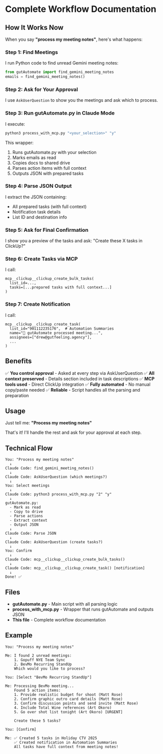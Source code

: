 # Complete Workflow Documentation

## How It Works Now

When you say **"process my meeting notes"**, here's what happens:

### Step 1: Find Meetings
I run Python code to find unread Gemini meeting notes:
```python
from gutAutomate import find_gemini_meeting_notes
emails = find_gemini_meeting_notes()
```

### Step 2: Ask for Your Approval
I use `AskUserQuestion` to show you the meetings and ask which to process.

### Step 3: Run gutAutomate.py in Claude Mode
I execute:
```bash
python3 process_with_mcp.py "<your_selection>" "y"
```

This wrapper:
1. Runs gutAutomate.py with your selection
2. Marks emails as read
3. Copies docs to shared drive
4. Parses action items with full context
5. Outputs JSON with prepared tasks

### Step 4: Parse JSON Output
I extract the JSON containing:
- All prepared tasks (with full context)
- Notification task details
- List ID and destination info

### Step 5: Ask for Final Confirmation
I show you a preview of the tasks and ask:
"Create these X tasks in ClickUp?"

### Step 6: Create Tasks via MCP
I call:
```
mcp__clickup__clickup_create_bulk_tasks(
  list_id=...,
  tasks=[...prepared tasks with full context...]
)
```

### Step 7: Create Notification
I call:
```
mcp__clickup__clickup_create_task(
  list_id="901112235176",  # Automation Summaries
  name="🤖 gutAutomate processed meeting...",
  assignees=["drew@gutfeeling.agency"],
  ...
)
```

## Benefits

✅ **You control approval** - Asked at every step via AskUserQuestion
✅ **All context preserved** - Details section included in task descriptions
✅ **MCP tools used** - Direct ClickUp integration
✅ **Fully automated** - No manual copy/paste needed
✅ **Reliable** - Script handles all the parsing and preparation

## Usage

Just tell me: **"Process my meeting notes"**

That's it! I'll handle the rest and ask for your approval at each step.

## Technical Flow

```
You: "Process my meeting notes"
  ↓
Claude Code: find_gemini_meeting_notes()
  ↓
Claude Code: AskUserQuestion (which meetings?)
  ↓
You: Select meetings
  ↓
Claude Code: python3 process_with_mcp.py "2" "y"
  ↓
gutAutomate.py:
  - Mark as read
  - Copy to drive
  - Parse actions
  - Extract context
  - Output JSON
  ↓
Claude Code: Parse JSON
  ↓
Claude Code: AskUserQuestion (create tasks?)
  ↓
You: Confirm
  ↓
Claude Code: mcp__clickup__clickup_create_bulk_tasks()
  ↓
Claude Code: mcp__clickup__clickup_create_task() [notification]
  ↓
Done! ✅
```

## Files

- **gutAutomate.py** - Main script with all parsing logic
- **process_with_mcp.py** - Wrapper that runs gutAutomate and outputs JSON
- **This file** - Complete workflow documentation

## Example

```
You: "Process my meeting notes"

Me: I found 2 unread meetings:
    1. Gopuff NYE Team Sync
    2. BevMo Recurring StandUp
    Which would you like to process?

You: [Select "BevMo Recurring StandUp"]

Me: Processing BevMo meeting...
    Found 5 action items:
    1. Provide realistic budget for shoot (Matt Rose)
    2. Confirm graphic outro card details (Matt Rose)
    3. Confirm discussion points and send invite (Matt Rose)
    4. Include Total Wine references (Art Okoro)
    5. Go over shot list tonight (Art Okoro) [URGENT]

    Create these 5 tasks?

You: [Confirm]

Me: ✅ Created 5 tasks in Holiday CTV 2025
    ✅ Created notification in Automation Summaries
    All tasks have full context from meeting notes!
```
